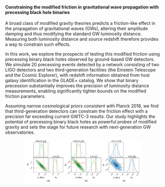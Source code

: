 #### Constraining the modified friction in gravitational wave propagation with precessing black hole binaries

A broad class of modified gravity theories predicts a friction-like effect in the propagation of gravitational waves (GWs), altering their amplitude damping and thus modifying the standard GW luminosity distance. Measuring both luminosity distance and source redshift therefore provides a way to constrain such effects.  

In this work, we explore the prospects of testing this modified friction using precessing binary black holes observed by ground-based GW detectors. We simulate 20 precessing events detected by a network consisting of two LIGO detectors and two third-generation facilities (the Einstein Telescope and the Cosmic Explorer), with redshift information obtained from host galaxy identification in the GLADE+ catalog. We show that binary precession substantially improves the precision of luminosity distance measurements, enabling significantly tighter bounds on the modified friction parameters.  

Assuming narrow cosmological priors consistent with Planck 2018, we find that third-generation detectors can constrain the friction effect with a precision far exceeding current GWTC-3 results. Our study highlights the potential of precessing binary black holes as powerful probes of modified gravity and sets the stage for future research with next-generation GW observatories.  

<img src="static/assets/img/fig1.png" alt="Figure 1" style="width:75%; display:block; margin:auto;">




